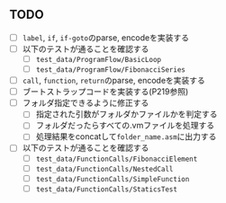 ## TODO
- [ ] `label`, `if`, `if-goto`のparse, encodeを実装する
- [ ] 以下のテストが通ることを確認する
    - [ ] `test_data/ProgramFlow/BasicLoop`
    - [ ] `test_data/ProgramFlow/FibonacciSeries`
- [ ] `call`, `function`, `return`のparse, encodeを実装する
- [ ] ブートストラップコードを実装する(P219参照)
- [ ] フォルダ指定できるように修正する
    - [ ] 指定された引数がフォルダかファイルかを判定する
    - [ ] フォルダだったらすべての.vmファイルを処理する
    - [ ] 処理結果をconcatして`folder_name.asm`に出力する
- [ ] 以下のテストが通ることを確認する
    - [ ] `test_data/FunctionCalls/FibonacciElement`
    - [ ] `test_data/FunctionCalls/NestedCall`
    - [ ] `test_data/FunctionCalls/SimpleFunction`
    - [ ] `test_data/FunctionCalls/StaticsTest`
